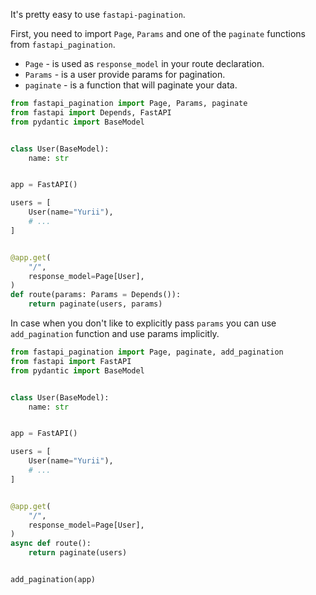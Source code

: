 It's pretty easy to use `fastapi-pagination`.

First, you need to import `Page`, `Params` and one of the `paginate`
functions from `fastapi_pagination`.

* `Page` - is used as `response_model` in your route declaration.
* `Params` - is a user provide params for pagination.
* `paginate` - is a function that will paginate your data.

```python
from fastapi_pagination import Page, Params, paginate
from fastapi import Depends, FastAPI
from pydantic import BaseModel


class User(BaseModel):
    name: str


app = FastAPI()

users = [
    User(name="Yurii"),
    # ...
]


@app.get(
    "/",
    response_model=Page[User],
)
def route(params: Params = Depends()):
    return paginate(users, params)
```

In case when you don't like to explicitly pass `params` you can use
`add_pagination` function and use params implicitly.

```python
from fastapi_pagination import Page, paginate, add_pagination
from fastapi import FastAPI
from pydantic import BaseModel


class User(BaseModel):
    name: str


app = FastAPI()

users = [
    User(name="Yurii"),
    # ...
]


@app.get(
    "/",
    response_model=Page[User],
)
async def route():
    return paginate(users)


add_pagination(app)
```

